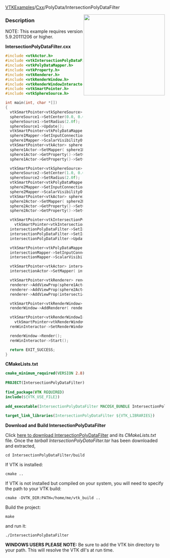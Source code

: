 [VTKExamples](/index/)/[Cxx](/Cxx)/PolyData/IntersectionPolyDataFilter

<img align="right" src="https://github.com/lorensen/VTKExamples/blob/gh-pages/Testing/Baseline/PolyData/TestIntersectionPolyDataFilter.png?raw=true" width="256" />

### Description
NOTE: This example requires version 5.9.20111206 or higher. 

**IntersectionPolyDataFilter.cxx**
```c++
#include <vtkActor.h>
#include <vtkIntersectionPolyDataFilter.h>
#include <vtkPolyDataMapper.h>
#include <vtkProperty.h>
#include <vtkRenderer.h>
#include <vtkRenderWindow.h>
#include <vtkRenderWindowInteractor.h>
#include <vtkSmartPointer.h>
#include <vtkSphereSource.h>

int main(int, char *[])
{
  vtkSmartPointer<vtkSphereSource> sphereSource1 = vtkSmartPointer<vtkSphereSource>::New();
  sphereSource1->SetCenter(0.0, 0.0, 0.0);
  sphereSource1->SetRadius(2.0f);
  sphereSource1->Update();
  vtkSmartPointer<vtkPolyDataMapper> sphere1Mapper = vtkSmartPointer<vtkPolyDataMapper>::New();
  sphere1Mapper->SetInputConnection( sphereSource1->GetOutputPort() );
  sphere1Mapper->ScalarVisibilityOff();
  vtkSmartPointer<vtkActor> sphere1Actor = vtkSmartPointer<vtkActor>::New();
  sphere1Actor->SetMapper( sphere1Mapper );
  sphere1Actor->GetProperty()->SetOpacity(.3);
  sphere1Actor->GetProperty()->SetColor(1,0,0);

  vtkSmartPointer<vtkSphereSource> sphereSource2 = vtkSmartPointer<vtkSphereSource>::New();
  sphereSource2->SetCenter(1.0, 0.0, 0.0);
  sphereSource2->SetRadius(2.0f);
  vtkSmartPointer<vtkPolyDataMapper> sphere2Mapper = vtkSmartPointer<vtkPolyDataMapper>::New();
  sphere2Mapper->SetInputConnection( sphereSource2->GetOutputPort() );
  sphere2Mapper->ScalarVisibilityOff();
  vtkSmartPointer<vtkActor> sphere2Actor = vtkSmartPointer<vtkActor>::New();
  sphere2Actor->SetMapper( sphere2Mapper );
  sphere2Actor->GetProperty()->SetOpacity(.3);
  sphere2Actor->GetProperty()->SetColor(0,1,0);

  vtkSmartPointer<vtkIntersectionPolyDataFilter> intersectionPolyDataFilter =
    vtkSmartPointer<vtkIntersectionPolyDataFilter>::New();
  intersectionPolyDataFilter->SetInputConnection( 0, sphereSource1->GetOutputPort() );
  intersectionPolyDataFilter->SetInputConnection( 1, sphereSource2->GetOutputPort() );
  intersectionPolyDataFilter->Update();

  vtkSmartPointer<vtkPolyDataMapper> intersectionMapper = vtkSmartPointer<vtkPolyDataMapper>::New();
  intersectionMapper->SetInputConnection( intersectionPolyDataFilter->GetOutputPort() );
  intersectionMapper->ScalarVisibilityOff();

  vtkSmartPointer<vtkActor> intersectionActor = vtkSmartPointer<vtkActor>::New();
  intersectionActor->SetMapper( intersectionMapper );

  vtkSmartPointer<vtkRenderer> renderer = vtkSmartPointer<vtkRenderer>::New();
  renderer->AddViewProp(sphere1Actor);
  renderer->AddViewProp(sphere2Actor);
  renderer->AddViewProp(intersectionActor);

  vtkSmartPointer<vtkRenderWindow> renderWindow = vtkSmartPointer<vtkRenderWindow>::New();
  renderWindow->AddRenderer( renderer );

  vtkSmartPointer<vtkRenderWindowInteractor> renWinInteractor =
    vtkSmartPointer<vtkRenderWindowInteractor>::New();
  renWinInteractor->SetRenderWindow( renderWindow );

  renderWindow->Render();
  renWinInteractor->Start();

  return EXIT_SUCCESS;
}
```
**CMakeLists.txt**
```cmake
cmake_minimum_required(VERSION 2.8)
 
PROJECT(IntersectionPolyDataFilter)
 
find_package(VTK REQUIRED)
include(${VTK_USE_FILE})
 
add_executable(IntersectionPolyDataFilter MACOSX_BUNDLE IntersectionPolyDataFilter.cxx)
 
target_link_libraries(IntersectionPolyDataFilter ${VTK_LIBRARIES})
```

**Download and Build IntersectionPolyDataFilter**

Click [here to download IntersectionPolyDataFilter](https://github.com/lorensen/VTKWikiExamplesTarballs/raw/master/IntersectionPolyDataFilter.tar) and its *CMakeLists.txt* file.
Once the *tarball IntersectionPolyDataFilter.tar* has been downloaded and extracted,
```
cd IntersectionPolyDataFilter/build 
```
If VTK is installed:
```
cmake ..
```
If VTK is not installed but compiled on your system, you will need to specify the path to your VTK build:
```
cmake -DVTK_DIR:PATH=/home/me/vtk_build ..
```
Build the project:
```
make
```
and run it:
```
./IntersectionPolyDataFilter
```
**WINDOWS USERS PLEASE NOTE:** Be sure to add the VTK bin directory to your path. This will resolve the VTK dll's at run time.

